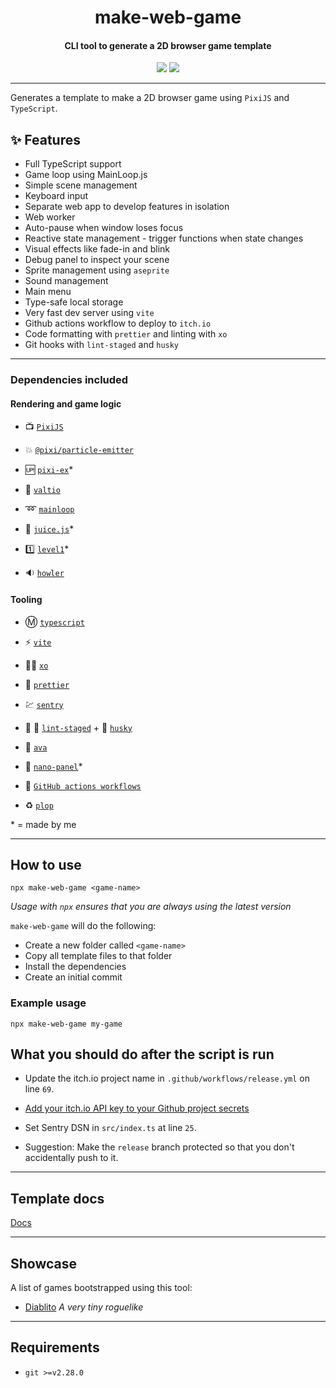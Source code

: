 <h1 align="center" >
  make-web-game
</h1>
<h4 align="center">
  CLI tool to generate a 2D browser game template
</h4>
<div align="center">
  <img src="https://badgen.net/npm/v/make-web-game?icon=npm" />
  <!-- <img src="https://badgen.net/npm/dw/make-web-game?icon=npm" /> -->
  <img src="https://badgen.net/github/last-commit/sajmoni/make-web-game?icon=github" />
</div>

---

Generates a template to make a 2D browser game using `PixiJS` and `TypeScript`.

## :sparkles: Features

- Full TypeScript support
- Game loop using MainLoop.js
- Simple scene management
- Keyboard input
- Separate web app to develop features in isolation
- Web worker
- Auto-pause when window loses focus
- Reactive state management - trigger functions when state changes
- Visual effects like fade-in and blink
- Debug panel to inspect your scene
- Sprite management using `aseprite`
- Sound management
- Main menu
- Type-safe local storage
- Very fast dev server using `vite`
- Github actions workflow to deploy to `itch.io`
- Code formatting with `prettier` and linting with `xo`
- Git hooks with `lint-staged` and `husky`

---

### Dependencies included

#### Rendering and game logic

- :tv: [`PixiJS`](https://github.com/pixijs/pixi.js)

- :boom: [`@pixi/particle-emitter`](https://github.com/pixijs/particle-emitter)

- :up: [`pixi-ex`](https://github.com/sajmoni/pixi-ex)\*

- :pill: [`valtio`](https://github.com/pmndrs/valtio)

- :loop: [`mainloop`](https://github.com/IceCreamYou/MainLoop.js)

- :tropical_drink: [`juice.js`](https://github.com/rymdkraftverk/juice.js)\*

- :one: [`level1`](https://github.com/rymdkraftverk/level1)\*

- :sound: [`howler`](https://github.com/goldfire/howler.js/)

#### Tooling

- :m: [`typescript`](https://github.com/microsoft/TypeScript)

- :zap: [`vite`](https://github.com/vitejs/vite)

- :policeman: [`xo`](https://github.com/xojs/xo)

- :nail_care: [`prettier`](https://github.com/prettier/prettier)

- :chart: [`sentry`](https://sentry.io/)

- :no_entry_sign: :poop: [`lint-staged`](https://github.com/okonet/lint-staged) + :dog: [`husky`](https://github.com/typicode/husky)

- :straight_ruler: [`ava`](https://github.com/avajs/ava)

- :eyes: [`nano-panel`](https://github.com/sajmoni/nano-panel)\*

- :red_circle: [`GitHub actions workflows`](https://github.com/features/actions)

- :recycle: [`plop`](https://github.com/plopjs/plop)

\* = made by me

---

## How to use

```shell
npx make-web-game <game-name>
```

_Usage with `npx` ensures that you are always using the latest version_

`make-web-game` will do the following:

- Create a new folder called `<game-name>`
- Copy all template files to that folder
- Install the dependencies
- Create an initial commit

### Example usage

```
npx make-web-game my-game
```

## What you should do after the script is run

- Update the itch.io project name in `.github/workflows/release.yml` on line `69`.

- [Add your itch.io API key to your Github project secrets](https://itch.io/docs/butler/login.html)

- Set Sentry DSN in `src/index.ts` at line `25`.

- Suggestion: Make the `release` branch protected so that you don't accidentally push to it.

---

## Template docs

[Docs](template/folder/README.md)

---

## Showcase

A list of games bootstrapped using this tool:

- [Diablito](https://rymdkraftverk.itch.io/diablito) _A very tiny roguelike_

---

## Requirements

- `git >=v2.28.0`
